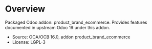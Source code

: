 # Overview

Packaged Odoo addon: product_brand_ecommerce. Provides features documented in upstream Odoo 16 under this addon.

- Source: OCA/OCB 16.0, addon product_brand_ecommerce
- License: LGPL-3
